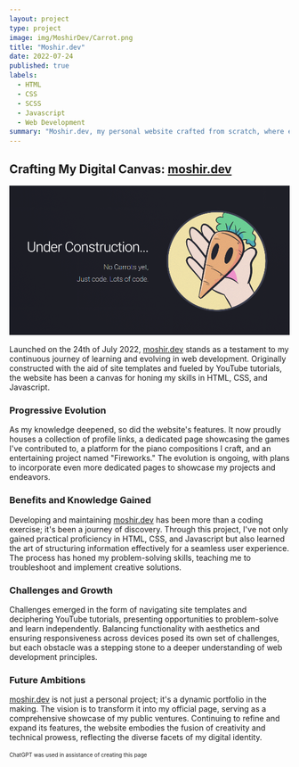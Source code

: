 ```yaml
---
layout: project
type: project
image: img/MoshirDev/Carrot.png
title: "Moshir.dev"
date: 2022-07-24
published: true
labels:
  - HTML
  - CSS
  - SCSS
  - Javascript
  - Web Development
summary: "Moshir.dev, my personal website crafted from scratch, where each line of code represents a step in mastering HTML, CSS, and Javascript, creating a dynamic portfolio reflecting my growth, challenges overcome, and the fusion of creativity and technical proficiency."
---
```

## **Crafting My Digital Canvas: [moshir.dev](https://moshir.dev/)**

<div class="text-center p-4">
  <img width="700px" src="../img/MoshirDev/MoshirDev.png" class="img-thumbnail" >
</div>

Launched on the 24th of July 2022, [moshir.dev](https://moshir.dev/) stands as a testament to my continuous journey of learning and evolving in web development. Originally constructed with the aid of site templates and fueled by YouTube tutorials, the website has been a canvas for honing my skills in HTML, CSS, and Javascript. 

### **Progressive Evolution**
As my knowledge deepened, so did the website's features. It now proudly houses a collection of profile links, a dedicated page showcasing the games I've contributed to, a platform for the piano compositions I craft, and an entertaining project named "Fireworks." The evolution is ongoing, with plans to incorporate even more dedicated pages to showcase my projects and endeavors.

### **Benefits and Knowledge Gained**
Developing and maintaining [moshir.dev](https://moshir.dev/) has been more than a coding exercise; it's been a journey of discovery. Through this project, I've not only gained practical proficiency in HTML, CSS, and Javascript but also learned the art of structuring information effectively for a seamless user experience. The process has honed my problem-solving skills, teaching me to troubleshoot and implement creative solutions.

### **Challenges and Growth**
Challenges emerged in the form of navigating site templates and deciphering YouTube tutorials, presenting opportunities to problem-solve and learn independently. Balancing functionality with aesthetics and ensuring responsiveness across devices posed its own set of challenges, but each obstacle was a stepping stone to a deeper understanding of web development principles.

### **Future Ambitions**
[moshir.dev](https://moshir.dev/) is not just a personal project; it's a dynamic portfolio in the making. The vision is to transform it into my official page, serving as a comprehensive showcase of my public ventures. Continuing to refine and expand its features, the website embodies the fusion of creativity and technical prowess, reflecting the diverse facets of my digital identity.


<sub><sup>ChatGPT was used in assistance of creating this page</sup></sub>